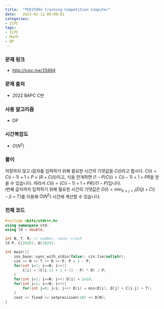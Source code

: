 ```yaml
---
title:  "백준25994 Crashing Competition Computer"
date:   2023-02-12 00:00:01
categories:
- ICPC
tags:
- ICPC
- Math
- DP
---
```


### 문제 링크
* http://icpc.me/25994

### 문제 출처
* 2022 BAPC C번

### 사용 알고리즘
* DP

### 시간복잡도
* $O(N^2)$

### 풀이
저장하지 않고 $i$글자를 입력하기 위해 필요한 시간의 기댓값을 $C(i)$라고 합시다. $C(i) = C(i-1) + 1 + P\times (R+C(i))$이고, 식을 전개하면 $(1-P)C(i) = C(i-1) + 1 + PR$을 얻을 수 있습니다. 따라서 $C(i) = (C(i-1) + 1 + PR) / (1 - P)$입니다.<br>
$i$번째 글자까지 입력하기 위해 필요한 시간의 기댓값은 $D(i) = \min_{0\leq j<i}\left\{ D(j) + C(i-j) + T \right\}$를 이용해 $O(N^2)$ 시간에 계산할 수 있습니다.

### 전체 코드
```cpp
#include <bits/stdc++.h>
using namespace std;
using ld = double;

int N, T, R; // number, save, crash
ld P, C[2020], D[2020];

int main(){
    ios_base::sync_with_stdio(false); cin.tie(nullptr);
    cin >> N >> T >> R >> P; P = 1 - P;
    for(int i=1; i<=N; i++){
        C[i] = (C[i-1] + 1 + (1 - P) * R) / P;
    }
    for(int i=1; i<=N; i++) D[i] = 1e18;
    for(int i=1; i<=N; i++){
        for(int j=0; j<i; j++) D[i] = min(D[i], D[j] + C[i-j] + T);
    }
    cout << fixed << setprecision(10) << D[N];
}
```
